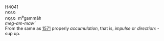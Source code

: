 <body>
  <p>H4041<br>  מגמּה  <br> מְגַמָּה  ‎  m<sup>e</sup>gammâh  <br><i>meg-am-maw‘ </i><br>From the same as <a href="h1571.htm">1571</a>  properly <i>accumulation</i>, that is, <i>impulse</i> or <i>direction: - </i>sup up.<br></p>
 </body>